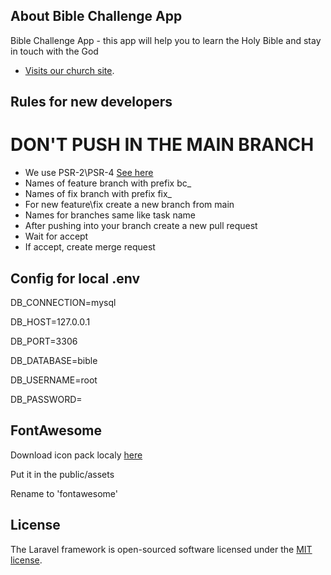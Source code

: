 ## About Bible Challenge App

Bible Challenge App - this app will help you to learn the Holy Bible and stay in touch with the God

- [Visits our church site](https://adventist-sm.ru).

## Rules for new developers

# DON'T PUSH IN THE MAIN BRANCH

- We use PSR-2\PSR-4 [See here](https://phptherightway.com/)
- Names of feature branch with prefix bc_
- Names of fix branch with prefix fix_
- For new feature\fix create a new branch from main
- Names for branches same like task name
- After pushing into your branch create a new pull request
- Wait for accept
- If accept, create merge request

## Config for local .env

DB_CONNECTION=mysql

DB_HOST=127.0.0.1

DB_PORT=3306

DB_DATABASE=bible

DB_USERNAME=root

DB_PASSWORD=

## FontAwesome

Download icon pack localy [here](https://fontawesome.com/download)

Put it in the public/assets

Rename to 'fontawesome'

## License

The Laravel framework is open-sourced software licensed under the [MIT license](https://opensource.org/licenses/MIT).
